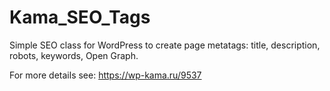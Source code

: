 # Kama_SEO_Tags
Simple SEO class for WordPress to create page metatags:  title, description, robots, keywords, Open Graph.

For more details see: https://wp-kama.ru/9537
